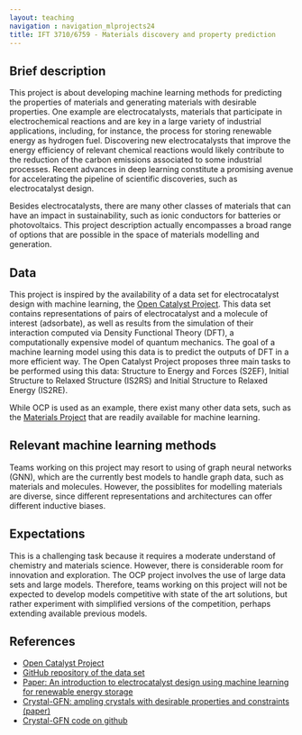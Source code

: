 ```yaml
---
layout: teaching
navigation : navigation_mlprojects24
title: IFT 3710/6759 - Materials discovery and property prediction
---
```


## Brief description

This project is about developing machine learning methods for predicting the properties of materials and generating materials with desirable properties. One example are electrocatalysts, materials that participate in electrochemical reactions and are key in a large variety of industrial applications, including, for instance, the process for storing renewable energy as hydrogen fuel. Discovering new electrocatalysts that improve the energy efficiency of relevant chemical reactions would likely contribute to the reduction of the carbon emissions associated to some industrial processes. Recent advances in deep learning constitute a promising avenue for accelerating the pipeline of scientific discoveries, such as electrocatalyst design.

Besides electrocatalysts, there are many other classes of materials that can have an impact in sustainability, such as ionic conductors for batteries or photovoltaics. This project description actually encompasses a broad range of options that are possible in the space of materials modelling and generation.

## Data

This project is inspired by the availability of a data set for electrocatalyst design with machine learning, the [Open Catalyst Project](https://opencatalystproject.org/). This data set contains representations of pairs of electrocatalyst and a molecule of interest (adsorbate), as well as results from the simulation of their interaction computed via Density Functional Theory (DFT), a computationally expensive model of quantum mechanics. The goal of a machine learning model using this data is to predict the outputs of DFT in a more efficient way. The Open Catalyst Project proposes three main tasks to be performed using this data: Structure to Energy and Forces (S2EF), Initial Structure to Relaxed Structure (IS2RS) and Initial Structure to Relaxed Energy (IS2RE).

While OCP is used as an example, there exist many other data sets, such as the [Materials Project](https://next-gen.materialsproject.org/) that are readily available for machine learning.

## Relevant machine learning methods

Teams working on this project may resort to using of graph neural networks (GNN), which are the currently best models to handle graph data, such as materials and molecules. However, the possiblites for modelling materials are diverse, since different representations and architectures can offer different inductive biases.

## Expectations

This is a challenging task because it requires a moderate understand of chemistry and materials science. However, there is considerable room for innovation and exploration. The OCP project involves the use of large data sets and large models. Therefore, teams working on this project will not be expected to develop models competitive with state of the art solutions, but rather experiment with simplified versions of the competition, perhaps extending available previous models.

## References

* [Open Catalyst Project](https://opencatalystproject.org/)
* [GitHub repository of the data set](https://github.com/Open-Catalyst-Project/ocp/blob/master/DATASET.md)
* [Paper: An introduction to electrocatalyst design using machine learning for renewable energy storage](https://arxiv.org/abs/2010.09435)
* [Crystal-GFN: ampling crystals with desirable properties and constraints (paper)](https://arxiv.org/abs/2310.04925)
* [Crystal-GFN code on github](https://github.com/alexhernandezgarcia/gflownet)
